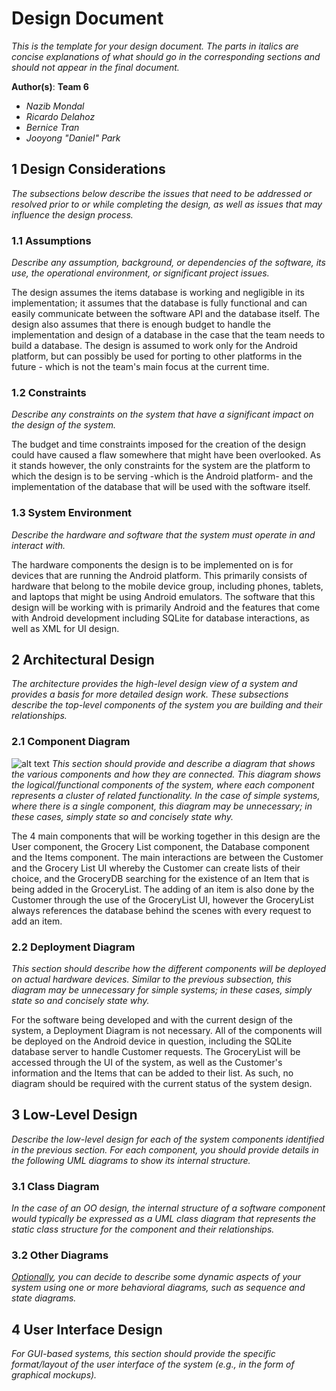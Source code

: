 [components]: https://raw.githubusercontent.com/qc-se-fall2017/370Fall17Team6/58cbc33c57f9075ca9c3710e9b7cfbf55a58bbb5/GroupProject/Docs/componentDiagram.png?token=AVzenge21ELtPf_y4wQW2E9UfZH3ldHhks5aAJZDwA%3D%3D "Components Diagram - Nazib Mondal"
# Design Document

*This is the template for your design document. The parts in italics are concise explanations of what should go in the corresponding sections and should not appear in the final document.*

**Author(s)**: **Team 6**

* *Nazib Mondal*
* *Ricardo Delahoz*
* *Bernice Tran*
* *Jooyong "Daniel" Park*

## 1 Design Considerations

*The subsections below describe the issues that need to be addressed or resolved prior to or while completing the design, as well as issues that may influence the design process.*

[//]: # (The interaction between the software and the items database -GroceryStoreDatabase- needs to be further defined on a lower level. As it stands we are using an imaginary database and have yet to properly implement the way the database would work. The design itself also does not reflect how the UI would be handled.)

### 1.1 Assumptions

*Describe any assumption, background, or dependencies of the software, its use, the operational environment, or significant project issues.*

The design assumes the items database is working and negligible in its implementation; it assumes that the database is fully functional and can easily communicate between the software API and the database itself. The design also assumes that there is enough budget to handle the implementation and design of a database in the case that the team needs to build a database. The design is assumed to work only for the Android platform, but can possibly be used for porting to other platforms in the future - which is not the team's main focus at the current time.

### 1.2 Constraints

*Describe any constraints on the system that have a significant impact on the design of the system.*

The budget and time constraints imposed for the creation of the design could have caused a flaw somewhere that might have been overlooked. As it stands however, the only constraints for the system are the platform to which the design is to be serving -which is the Android platform- and the implementation of the database that will be used with the software itself.

### 1.3 System Environment

*Describe the hardware and software that the system must operate in and interact with.*

The hardware components the design is to be implemented on is for devices that are running the Android platform. This primarily consists of hardware that belong to the mobile device group, including phones, tablets, and laptops that might be using Android emulators. The software that this design will be working with is primarily Android and the features that come with Android development including SQLite for database interactions, as well as XML for UI design.

## 2 Architectural Design

*The architecture provides the high-level design view of a system and provides a basis for more detailed design work. These subsections describe the top-level components of the system you are building and their relationships.*

### 2.1 Component Diagram
![alt text][components]
*This section should provide and describe a diagram that shows the various components and how they are connected. This diagram shows the logical/functional components of the system, where each component represents a cluster of related functionality. In the case of simple systems, where there is a single component, this diagram may be unnecessary; in these cases, simply state so and concisely state why.*

The 4 main components that will be working together in this design are the User component, the Grocery List component, the Database component and the Items component. The main interactions are between the Customer and the Grocery List UI whereby the Customer can create lists of their choice, and the GroceryDB searching for the existence of an Item that is being added in the GroceryList. The adding of an item is also done by the Customer through the use of the GroceryList UI, however the GroceryList always references the database behind the scenes with every request to add an item.

### 2.2 Deployment Diagram

*This section should describe how the different components will be deployed on actual hardware devices. Similar to the previous subsection, this diagram may be unnecessary for simple systems; in these cases, simply state so and concisely state why.*

For the software being developed and with the current design of the system, a Deployment Diagram is not necessary. All of the components will be deployed on the Android device in question, including the SQLite database server to handle Customer requests.  The GroceryList will be accessed through the UI of the system, as well as the Customer's information and the Items that can be added to their list. As such, no diagram should be required with the current status of the system design.

## 3 Low-Level Design

*Describe the low-level design for each of the system components identified in the previous section. For each component, you should provide details in the following UML diagrams to show its internal structure.*

### 3.1 Class Diagram

*In the case of an OO design, the internal structure of a software component would typically be expressed as a UML class diagram that represents the static class structure for the component and their relationships.*

### 3.2 Other Diagrams

*<u>Optionally</u>, you can decide to describe some dynamic aspects of your system using one or more behavioral diagrams, such as sequence and state diagrams.*

## 4 User Interface Design
*For GUI-based systems, this section should provide the specific format/layout of the user interface of the system (e.g., in the form of graphical mockups).*
